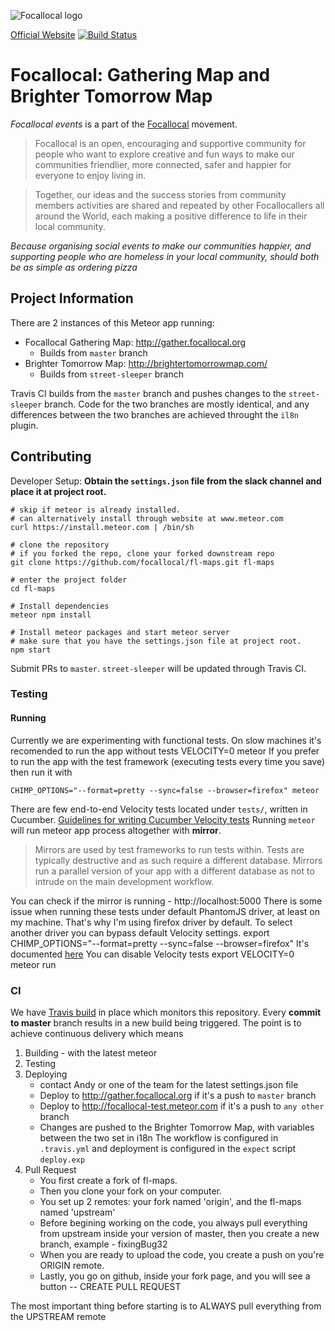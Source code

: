 ![Focallocal logo](http://news.focallocal.org/wp-content/uploads/2015/02/focallocal-very-low-res1-min.png)

[Official Website](http://focallocal.org)
[![Build Status](https://travis-ci.org/focallocal/fl-maps.svg?branch=master)](https://travis-ci.org/focallocal/fl-maps)
# Focallocal: Gathering Map and Brighter Tomorrow Map 

*Focallocal events* is a part of the [Focallocal](http://focallocal.org) movement. 
> Focallocal is an open, encouraging and supportive community for people who want to explore creative and fun ways to make our communities friendlier, more connected, safer and happier for everyone to enjoy living in.

> Together, our ideas and the success stories from community members activities are shared and repeated by other Focallocallers all around the World, each making a positive difference to life in their local community.


*Because organising social events to make our communities happier, and supporting people who are homeless in your local community, should both be as simple as ordering pizza*


## Project Information
There are 2 instances of this Meteor app running:
- Focallocal Gathering Map: http://gather.focallocal.org
    - Builds from `master` branch
- Brighter Tomorrow Map: http://brightertomorrowmap.com/
    - Builds from `street-sleeper` branch

Travis CI builds from the `master` branch and pushes changes to the `street-sleeper` branch.
Code for the two branches are mostly identical, and any differences between the two branches are achieved throught the `il8n` plugin.  

## Contributing

Developer Setup:
**Obtain the `settings.json` file from the slack channel and place it at project root.**

```
# skip if meteor is already installed.
# can alternatively install through website at www.meteor.com
curl https://install.meteor.com | /bin/sh

# clone the repository
# if you forked the repo, clone your forked downstream repo 
git clone https://github.com/focallocal/fl-maps.git fl-maps

# enter the project folder
cd fl-maps

# Install dependencies
meteor npm install

# Install meteor packages and start meteor server
# make sure that you have the settings.json file at project root.
npm start 
```

Submit PRs to `master`. `street-sleeper` will be updated through Travis CI. 

### Testing
#### Running 
Currently we are experimenting with functional tests. On slow machines it's recomended to run the app without tests
    VELOCITY=0 meteor 
If you prefer to run the app with the test framework (executing tests every time you save) then run it with
   
    CHIMP_OPTIONS="--format=pretty --sync=false --browser=firefox" meteor
    

There are few end-to-end Velocity tests located under `tests/`, written in Cucumber. 
[Guidelines for writing Cucumber Velocity tests](velocity.readme.io/v1.0/docs/getting-started-with-cucumber)
Running `meteor` will run meteor app process altogether with **mirror**. 
> Mirrors are used by test frameworks to run tests within. Tests are typically destructive and as such require a different database. Mirrors run a parallel version of your app with a different database as not to intrude on the main development workflow.
  
You can check if the mirror is running - http://localhost:5000
There is some issue when running these tests under default PhantomJS driver, at least on my machine. 
That's why I'm using firefox driver by default. To select another driver you can bypass default Velocity settings.
    export CHIMP_OPTIONS="--format=pretty --sync=false --browser=firefox"
It's documented [here](https://velocity.readme.io/docs/getting-started-with-cucumber#section-chimp-options)
You can disable Velocity tests
    export VELOCITY=0 
    meteor run


### CI
We have [Travis build](https://travis-ci.org/focallocal/fl-maps) in place which monitors this repository. 
Every **commit to master** branch results in a new build being triggered. 
The point is to achieve continuous delivery which means 
1. Building - with the latest meteor 
2. Testing
3. Deploying 
    * contact Andy or one of the team for the latest settings.json file
    * Deploy to http://gather.focallocal.org if it's a push to `master` branch
    * Deploy to http://focallocal-test.meteor.com if it's a push to `any other` branch
    * Changes are pushed to the Brighter Tomorrow Map, with variables between the two set in i18n
The workflow is configured in `.travis.yml` and deployment is configured in the `expect` script `deploy.exp`
4. Pull Request
    * You first create a fork of fl-maps.
    * Then you clone your fork on your computer.
    * You set up 2 remotes: your fork named 'origin', and the fl-maps named 'upstream'
    * Before begining working on the code, you always pull everything from upstream inside your version of master, then you create a new branch, example - fixingBug32
    * When you are ready to upload the code, you create a push on you're ORIGIN remote.
    * Lastly, you go on github, inside your fork page, and you will see a button -- CREATE PULL REQUEST

The most important thing before starting is to ALWAYS pull everything from the UPSTREAM remote
